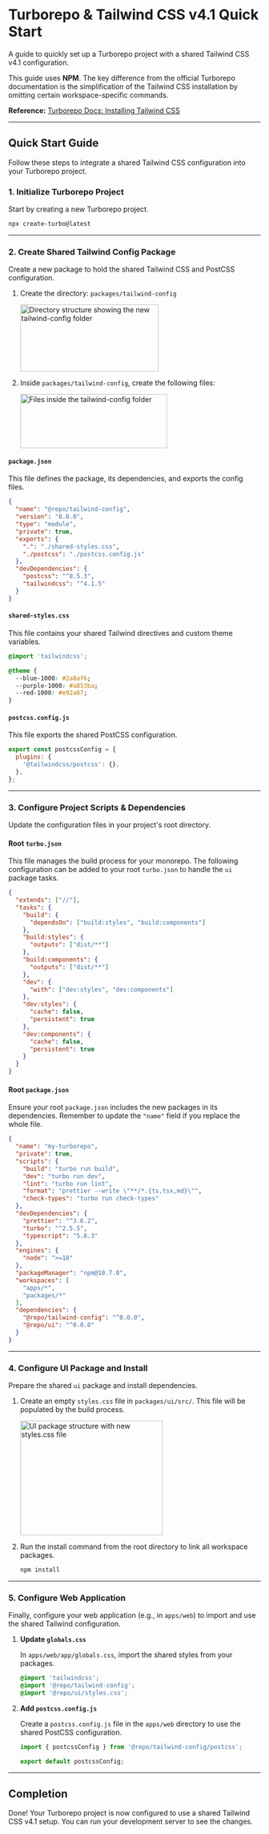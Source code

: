 # Turborepo & Tailwind CSS v4.1 Quick Start

A guide to quickly set up a Turborepo project with a shared Tailwind CSS v4.1 configuration.

This guide uses **NPM**. The key difference from the official Turborepo documentation is the simplification of the Tailwind CSS installation by omitting certain workspace-specific commands.

**Reference:** [Turborepo Docs: Installing Tailwind CSS](https://turborepo.com/docs/guides/tools/tailwind)

---

## Quick Start Guide

Follow these steps to integrate a shared Tailwind CSS configuration into your Turborepo project.

### 1. Initialize Turborepo Project

Start by creating a new Turborepo project.

```bash
npx create-turbo@latest
```

---

### 2. Create Shared Tailwind Config Package

Create a new package to hold the shared Tailwind CSS and PostCSS configuration.

1.  Create the directory: `packages/tailwind-config`

    <img width="276" height="134" alt="Directory structure showing the new tailwind-config folder" src="https://github.com/user-attachments/assets/3c209322-613d-4318-a99b-a23c7ac8782c" />

2.  Inside `packages/tailwind-config`, create the following files:

    <img width="293" height="108" alt="Files inside the tailwind-config folder" src="https://github.com/user-attachments/assets/066238c4-c8c0-478c-a7b7-27ec6c752ebe" />

#### `package.json`

This file defines the package, its dependencies, and exports the config files.

```json
{
  "name": "@repo/tailwind-config",
  "version": "0.0.0",
  "type": "module",
  "private": true,
  "exports": {
    ".": "./shared-styles.css",
    "./postcss": "./postcss.config.js"
  },
  "devDependencies": {
    "postcss": "^8.5.3",
    "tailwindcss": "^4.1.5"
  }
}
```

#### `shared-styles.css`

This file contains your shared Tailwind directives and custom theme variables.

```css
@import 'tailwindcss';

@theme {
  --blue-1000: #2a8af6;
  --purple-1000: #a853ba;
  --red-1000: #e92a67;
}
```

#### `postcss.config.js`

This file exports the shared PostCSS configuration.

```javascript
export const postcssConfig = {
  plugins: {
    '@tailwindcss/postcss': {},
  },
};
```

---

### 3. Configure Project Scripts & Dependencies

Update the configuration files in your project's root directory.

#### Root `turbo.json`

This file manages the build process for your monorepo. The following configuration can be added to your root `turbo.json` to handle the `ui` package tasks.

```json
{
  "extends": ["//"],
  "tasks": {
    "build": {
      "dependsOn": ["build:styles", "build:components"]
    },
    "build:styles": {
      "outputs": ["dist/**"]
    },
    "build:components": {
      "outputs": ["dist/**"]
    },
    "dev": {
      "with": ["dev:styles", "dev:components"]
    },
    "dev:styles": {
      "cache": false,
      "persistent": true
    },
    "dev:components": {
      "cache": false,
      "persistent": true
    }
  }
}
```

#### Root `package.json`

Ensure your root `package.json` includes the new packages in its dependencies. Remember to update the `"name"` field if you replace the whole file.

```json
{
  "name": "my-turborepo",
  "private": true,
  "scripts": {
    "build": "turbo run build",
    "dev": "turbo run dev",
    "lint": "turbo run lint",
    "format": "prettier --write \"**/*.{ts,tsx,md}\"",
    "check-types": "turbo run check-types"
  },
  "devDependencies": {
    "prettier": "^3.6.2",
    "turbo": "^2.5.5",
    "typescript": "5.8.3"
  },
  "engines": {
    "node": ">=18"
  },
  "packageManager": "npm@10.7.0",
  "workspaces": [
    "apps/*",
    "packages/*"
  ],
  "dependencies": {
    "@repo/tailwind-config": "^0.0.0",
    "@repo/ui": "^0.0.0"
  }
}
```

---

### 4. Configure UI Package and Install

Prepare the shared `ui` package and install dependencies.

1.  Create an empty `styles.css` file in `packages/ui/src/`. This file will be populated by the build process.

    <img width="284" height="229" alt="UI package structure with new styles.css file" src="https://github.com/user-attachments/assets/1ffad552-01de-47b2-a899-8bc6decc8af4" />

2.  Run the install command from the root directory to link all workspace packages.

    ```bash
    npm install
    ```

---

### 5. Configure Web Application

Finally, configure your web application (e.g., in `apps/web`) to import and use the shared Tailwind configuration.

1.  **Update `globals.css`**

    In `apps/web/app/globals.css`, import the shared styles from your packages.

    ```css
    @import 'tailwindcss';
    @import '@repo/tailwind-config';
    @import '@repo/ui/styles.css';
    ```

2.  **Add `postcss.config.js`**

    Create a `postcss.config.js` file in the `apps/web` directory to use the shared PostCSS configuration.

    ```javascript
    import { postcssConfig } from '@repo/tailwind-config/postcss';

    export default postcssConfig;
    ```

---

## Completion

Done! Your Turborepo project is now configured to use a shared Tailwind CSS v4.1 setup. You can run your development server to see the changes.
